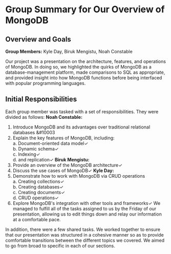 # Group Summary for Our Overview of MongoDB

## Overview and Goals
__Group Members:__ Kyle Day, Biruk Mengistu, Noah Constable

Our project was a presentation on the architecture, features, and operations of MongoDB. In doing so, we highlighted the quirks of MongoDB as a database-management platform, made comparisons to SQL as appropriate, and provided insight into how MongoDB functions before being interfaced with popular programming languages.

## Initial Responsibilities
Each group member was tasked with a set of responsibilities. They were divided as follows:
**Noah Constable:**
1.  Introduce MongoDB and its advantages over traditional relational databases &#10003
2.  Explain the key features of MongoDB, including:<br>
   a. Document-oriented data model&#10003;<br>
   b. Dynamic schema&#10003;<br>
   c. Indexing&#10003;<br> 
   d. and replication&#10003;
**Biruk Mengistu:**
3.  Provide an overview of the MongoDB architecture&#10003;
4.  Discuss the use cases of MongoDB&#10003;
**Kyle Day:**
5.  Demonstrate how to work with MongoDB via CRUD operations<br>
    a. Creating collections&#10003;<br>
    b. Creating databases&#10003;<br>
    c. Creating documents&#10003;<br>
    d. CRUD operations&#10003;
6.  Explore MongoDB's integration with other tools and frameworks&#10003;
We managed to fulfill all of the tasks assigned to us by the Friday of our presentation, allowing us to edit things down and relay our information at a comfortable pace.

In addition, there were a few shared tasks. We worked together to ensure that our presentation was structured in a cohesive manner so as to provide comfortable transitions between the different topics we covered. We aimed to go from broad to specific in each of our sections.
